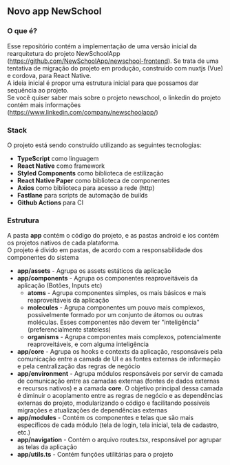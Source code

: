 ## Novo app NewSchool

### O que é?

Esse repositório contém a implementação de uma versão inicial da rearquitetura do projeto NewSchoolApp (https://github.com/NewSchoolApp/newschool-frontend). Se trata de uma tentativa de migração do projeto em produção, construído com nuxtjs (Vue) e cordova, para React Native.  
A ideia inicial é propor uma estrutura inicial para que possamos dar sequência ao projeto.  
Se você quiser saber mais sobre o projeto newschool, o linkedin do projeto contém mais informações (https://www.linkedin.com/company/newschoolapp/)  

### Stack

O projeto está sendo construído utilizando as seguintes tecnologias:  

- **TypeScript** como linguagem
- **React Native** como framework
- **Styled Components** como biblioteca de estilização
- **React Native Paper** como biblioteca de componentes
- **Axios** como biblioteca para acesso a rede (http)
- **Fastlane** para scripts de automação de builds
- **Github Actions** para CI

### Estrutura

A pasta **app** contém o código do projeto, e as pastas android e ios contém os projetos nativos de cada plataforma.  
O projeto é divido em pastas, de acordo com a responsabilidade dos componentes do sistema  

- **app/assets** - Agrupa os assets estáticos da aplicação
- **app/components** - Agrupa os componentes reaproveitáveis da aplicação (Botões, Inputs etc)
    - **atoms** - Agrupa componentes simples, os mais básicos e mais reaproveitáveis da aplicação
    - **molecules** - Agrupa componentes um pouvo mais complexos, possivelmente formado por um conjunto de átomos ou outras moléculas. Esses componentes não devem ter "inteligência" (preferencialmente stateless)
    - **organisms** - Agrupa componentes mais complexos, potencialmente reaproveitáveis, e com alguma inteligência
- **app/core** - Agrupa os hooks e contexts da aplicação, responsáveis pela comunicação entre a camada de UI e as fontes externas de informação e pela centralização das regras de negócio
- **app/environment** - Agrupa módulos responsáveis por servir de camada de comunicação entre as camadas externas (fontes de dados externas e recursos nativos) e a camada **core**. O objetivo principal dessa camada é diminuir o acoplamento entre as regras de negócio e as dependências externas do projeto, modularizando o código e facilitando possíveis migrações e atualizações de dependências externas
- **app/modules** - Contém os componentes e telas que são mais específicos de cada módulo (tela de login, tela inicial, tela de cadastro, etc.)
- **app/navigation** - Contém o arquivo routes.tsx, responsável por agrupar as telas da aplicação
- **app/utils.ts** - Contém funções utilitárias para o projeto